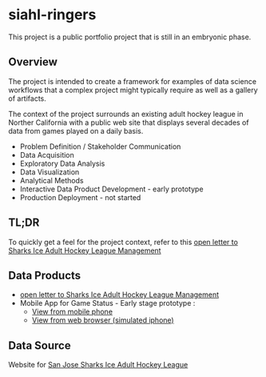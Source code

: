 # siahl-ringers

This project is a public portfolio project that is still in an embryonic phase.

## Overview

The project is intended to create a framework for examples of data science workflows that a complex project might typically require as well as a gallery of artifacts.

The context of the project surrounds an existing adult hockey league in Norther California with a public web site that displays several decades of data from games played on a daily basis.

* Problem Definition / Stakeholder Communication 
* Data Acquisition 
* Exploratory Data Analysis 
* Data Visualization 
* Analytical Methods 
* Interactive Data Product Development - early prototype
* Production Deployment - not started 


## TL;DR

To quickly get a feel for the project context, refer to this [open letter to Sharks Ice Adult Hockey League Management](https://rpubs.com/dsdaveh/1061410) 

## Data Products

* [open letter to Sharks Ice Adult Hockey League Management](https://rpubs.com/dsdaveh/1061410) 
* Mobile App for Game Status - Early stage prototype : 
    * [View from mobile phone ](https://dsdaveh.shinyapps.io/siahl_ringers/?game_id=387361) 
    * [View from web browser (simulated iphone)](https://dsdaveh.github.io/siahl-ringers/)


## Data Source
Website for [San Jose Sharks Ice Adult Hockey League](https://stats.sharksice.timetoscore.com/)


